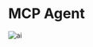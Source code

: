 # MCP Agent

![ai](https://github.com/user-attachments/assets/3a872acc-3bee-4762-a22c-a28432923f46)
